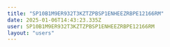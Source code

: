 ```yaml
---
title: "SP10B1M9ER932T3KZTZPBSP1ENHEEZRBPE12166RM"
date: 2025-01-06T14:43:23.335Z
user: SP10B1M9ER932T3KZTZPBSP1ENHEEZRBPE12166RM
layout: "users"
---
```

    